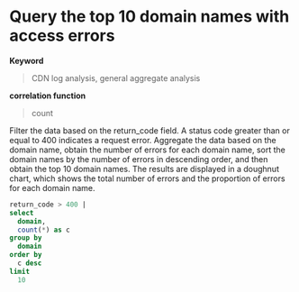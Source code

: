 # Query the top 10 domain names with access errors

**Keyword**

> CDN log analysis, general aggregate analysis

**correlation function**

> count

Filter the data based on the return_code field. A status code greater than or equal to 400 indicates a request error. Aggregate the data based on the domain name, obtain the number of errors for each domain name, sort the domain names by the number of errors in descending order, and then obtain the top 10 domain names.
The results are displayed in a doughnut chart, which shows the total number of errors and the proportion of errors for each domain name.

```SQL
return_code > 400 |
select
  domain,
  count(*) as c
group by
  domain
order by
  c desc
limit
  10
```

